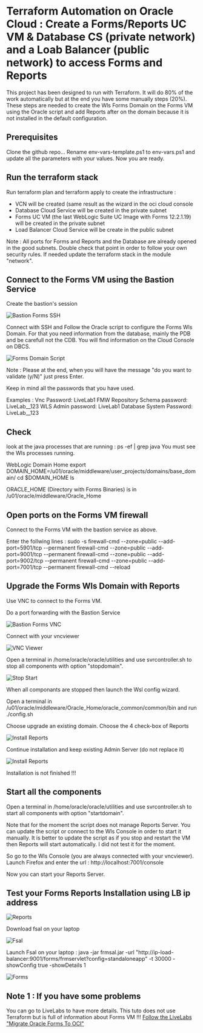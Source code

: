 # Terraform Automation on Oracle Cloud : Create a Forms/Reports UC VM & Database CS (private network) and a Loab Balancer (public network) to access Forms and Reports

This project has been designed to run with Terraform. It will do 80% of the work automatically but at the end you have some manually steps (20%). These steps are needed to create the Wls Forms Domain on the Forms VM using the Oracle script and add Reports after on the domain because it is not installed in the default configuration.  

## Prerequisites

Clone the github repo...
Rename env-vars-template.ps1 to env-vars.ps1 and update all the parameters with your values.
Now you are ready.   

## Run the terraform stack

Run terraform plan and terraform apply to create the infrastructure :

<ul>
<li> VCN will be created (same result as the wizard in the oci cloud console</li>
<li> Database Cloud Service will be created in the private subnet</li>
<li> Forms UC VM (the last WebLogic Suite UC Image with Forms 12.2.1.19) will be created in the private subnet</li>
<li> Load Balancer Cloud Service will be create in the public subnet</li>
</ul>

Note : All ports for Forms and Reports and the Database are already opened in the good subnets. Double check that point in order to follow your own security rules. If needed update the terraform stack in the module "network". 

## Connect to the Forms VM using the Bastion Service

Create the bastion's session

![Bastion Forms SSH](./documentation/bastionformsvmssh.png)

Connect with SSH and Follow the Oracle script to configure the Forms Wls Domain. For that you need information from the database, mainly the PDB and be carefull not the CDB. You will find information on the Cloud Console on DBCS.

![Forms Domain Script](./documentation/formsdomainscript.png)

Note : 
Please at the end, when you will have the message "do you want to validate (y/N)" just press Enter.

Keep in mind all the passwords that you have used.

Examples : 
Vnc Password: LiveLab1
FMW Repository Schema password: LiveLab__123
WLS Admin password: LiveLab1
Database System Password: LiveLab__123

## Check

look at the java processes that are running : ps -ef | grep java
You must see the Wls processes running.

WebLogic Domain Home
export DOMAIN_HOME=/u01/oracle/middleware/user_projects/domains/base_domain/
cd $DOMAIN_HOME
ls

ORACLE_HOME (Directory with Forms Binaries) is in /u01/oracle/middleware/Oracle_Home

## Open ports on the Forms VM firewall

Connect to the Forms VM with the bastion service as above.

Enter the follwing lines :
sudo -s 
firewall-cmd --zone=public --add-port=5901/tcp --permanent
firewall-cmd --zone=public --add-port=9001/tcp --permanent
firewall-cmd --zone=public --add-port=9002/tcp --permanent
firewall-cmd --zone=public --add-port=7001/tcp --permanent
firewall-cmd --reload

## Upgrade the Forms Wls Domain with Reports

Use VNC to connect to the Forms VM.

Do a port forwarding with the Bastion Service

![Bastion Forms VNC](./documentation/bastionformsvmvnc.png)

Connect with your vncviewer

![VNC Viewer](./documentation/vncviewer.png)


Open a terminal in /home/oracle/oracle/utilities and use svrcontroller.sh to stop all components with option "stopdomain".

![Stop Start](./documentation/stopstart.png)

When all componants are stopped then launch the Wsl config wizard.

Open a terminal in /u01/oracle/middleware/Oracle_Home/oracle_common/common/bin and run ./config.sh

Choose upgrade an existing domain.
Choose the 4 check-box of Reports

![Install Reports](./documentation/upgradedomain.png)

Continue installation and keep existing Admin Server (do not replace it)

![Install Reports](./documentation/upgradedomain2.png)

Installation is not finished !!!

## Start all the components

Open a terminal in /home/oracle/oracle/utilities and use svrcontroller.sh to start all components with option "startdomain".

Note that for the moment the script does not manage Reports Server. You can update the script or connect to the Wls Console in order to start it manually. It is better to update the script as if you stop and restart the VM then Reports will start automatically. I did not test it for the moment.

So go to the Wls Console (you are always connected with your vncviewer). Launch Firefox and enter the url : http://localhost:7001/console

Now you can start your Reports Server.

## Test your Forms Reports Installation using LB ip address

![Reports](./documentation/reports.png)

Download fsal on your laptop

![Fsal](./documentation/fsal.png)

Launch Fsal on your laptop :  java -jar frmsal.jar -url "http://ip-load-balancer:9001/forms/frmservlet?config=standaloneapp" -t 30000 -showConfig true -showDetails 1

![Forms](./documentation/forms.png)

## Note 1 : If you have some problems

You can go to LiveLabs to have more details. This tuto does not use Terraform but is full of information about Forms VM !!!
<a href="https://apexapps.oracle.com/pls/apex/r/dbpm/livelabs/view-workshop?wid=3168&clear=RR,180&session=5288951176359" target="_blank">Follow the LiveLabs "Migrate Oracle Forms To OCI"</a>

